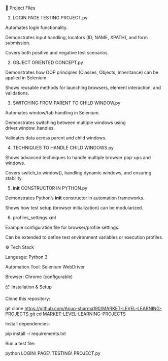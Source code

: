 📂 Project Files
1. LOGIN PAGE TESTING PROJECT.py

Automates login functionality.

Demonstrates input handling, locators (ID, NAME, XPATH), and form submission.

Covers both positive and negative test scenarios.

2. OBJECT ORIENTED CONCEPT.py

Demonstrates how OOP principles (Classes, Objects, Inheritance) can be applied in Selenium.

Shows reusable methods for launching browsers, element interaction, and validations.

3. SWITCHING FROM PARENT TO CHILD WINDOW.py

Automates window/tab handling in Selenium.

Demonstrates switching between multiple windows using driver.window_handles.

Validates data across parent and child windows.

4. TECHNIQUES TO HANDLE CHILD WINDOWS.py

Shows advanced techniques to handle multiple browser pop-ups and windows.

Covers switch_to.window(), handling dynamic windows, and ensuring stability.

5. __init__ CONSTRUCTOR IN PYTHON.py

Demonstrates Python’s __init__ constructor in automation frameworks.

Shows how test setup (browser initialization) can be modularized.

6. profiles_settings.xml

Example configuration file for browser/profile settings.

Can be extended to define test environment variables or execution profiles.

⚙️ Tech Stack

Language: Python 3

Automation Tool: Selenium WebDriver

Browser: Chrome (configurable)

📦 Installation & Setup

Clone this repository:

git clone https://github.com/Anup-sharma190/MARKET-LEVEL-LEARNING-PROJECTS.git
cd MARKET-LEVEL-LEARNING-PROJECTS


Install dependencies:

pip install -r requirements.txt


Run a test file:

python LOGIN\ PAGE\ TESTING\ PROJECT.py
